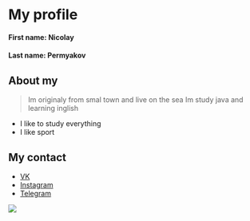 # My profile

#### First name: Nicolay
#### Last name: Permyakov


## About my
> Im originaly from smal town
> and live on the sea 
> Im study java and learning inglish
- I like to study everything
- I like sport

## My contact


- [VK](https://vk.ru)
- [Instagram](https://instagram.com)
- [Telegram](https://telegram.org)

![](https://sun9-24.userapi.com/impf/c852132/v852132290/192e62/FnMdiI037ag.jpg?size=1080x882&quality=96&sign=8143cf7819c230a3a8b1417835be6a03&type=album)

